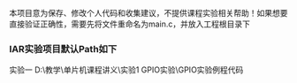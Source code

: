 本项目意为保存、修改个人代码和收集建议，不提供课程实验相关帮助！如果想要直接验证正确性，需要先将文件重命名为main.c，并放入工程根目录下

### IAR实验项目默认Path如下
实验一  D:\教学\单片机课程讲义\实验1 GPIO实验\GPIO实验例程代码
